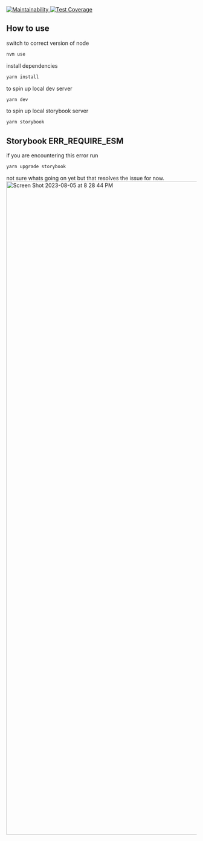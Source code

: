 <a href="https://codeclimate.com/github/jodylane/satisfactory/maintainability" target="_blank">
  <img src="https://api.codeclimate.com/v1/badges/feca5cee0f0eb4858165/maintainability" alt="Maintainability">
</a>

<a href="https://codeclimate.com/github/jodylane/satisfactory/test_coverage" target="_blank">
  <img src="https://api.codeclimate.com/v1/badges/feca5cee0f0eb4858165/test_coverage" alt="Test Coverage">
</a>

## How to use

switch to correct version of node

```bash
nvm use
```

install dependencies

```bash
yarn install
```

to spin up local dev server

```bash
yarn dev
```

to spin up local storybook server

```bash
yarn storybook
```
## Storybook ERR_REQUIRE_ESM
if you are encountering this error run
```bash
yarn upgrade storybook
```
not sure whats going on yet but that resolves the issue for now.
<img width="1728" alt="Screen Shot 2023-08-05 at 8 28 44 PM" src="https://github.com/jodylane/satisfactory/assets/19368093/b47d15c3-6f53-4fef-ba5c-ba2138cd37d1">
